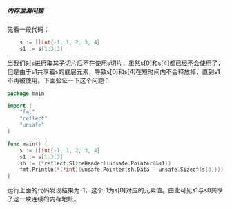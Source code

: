 ##### 内存泄漏问题
先看一段代码：
```go
	s := []int{-1, 1, 2, 3, 4}
	s1 := s[1:3:3]
```
当我们对s进行取其子切片后不在使用s切片，虽然s[0]和s[4]都已经不会使用了，但是由于s1共享着s的底层元素，导致s[0]和s[4]在短时间内不会释放掉，直到s1不再被使用。下面验证一下这个问题：
```go
package main

import (
	"fmt"
	"reflect"
	"unsafe"
)

func main() {
	s := []int{-1, 1, 2, 3, 4}
	s1 := s[1:3:3]
	sh := (*reflect.SliceHeader)(unsafe.Pointer(&s1))
	fmt.Println(*(*int)(unsafe.Pointer(sh.Data - unsafe.Sizeof(s[0])))) // -1
}
```

运行上面的代码发现结果为-1，这个-1为s[0]对应的元素值。由此可见s1与s0共享了这一块连续的内存地址。